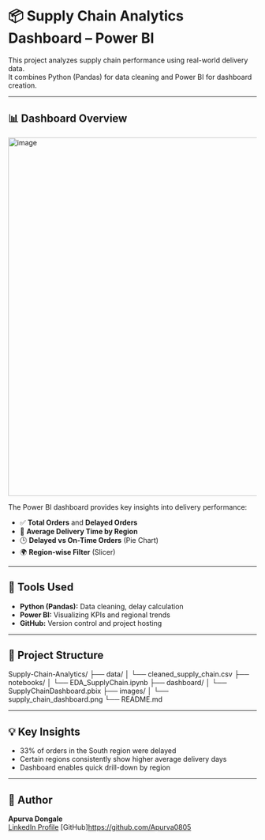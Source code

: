 # 📦 Supply Chain Analytics Dashboard – Power BI

This project analyzes supply chain performance using real-world delivery data.  
It combines Python (Pandas) for data cleaning and Power BI for dashboard creation.

---

## 📊 Dashboard Overview

<img width="1318" height="726" alt="image" src="https://github.com/user-attachments/assets/c41fcf06-2246-40ab-aba0-16ef2c6a34e2" />


The Power BI dashboard provides key insights into delivery performance:

- ✅ **Total Orders** and **Delayed Orders**
- 📍 **Average Delivery Time by Region**
- 🕒 **Delayed vs On-Time Orders** (Pie Chart)
- 🌍 **Region-wise Filter** (Slicer)

---

## 🔧 Tools Used

- **Python (Pandas):** Data cleaning, delay calculation  
- **Power BI:** Visualizing KPIs and regional trends  
- **GitHub:** Version control and project hosting  

---

## 📁 Project Structure
Supply-Chain-Analytics/
├── data/
│ └── cleaned_supply_chain.csv
├── notebooks/
│ └── EDA_SupplyChain.ipynb
├── dashboard/
│ └── SupplyChainDashboard.pbix
├── images/
│ └── supply_chain_dashboard.png
└── README.md


---

## 💡 Key Insights

- 33% of orders in the South region were delayed  
- Certain regions consistently show higher average delivery days  
- Dashboard enables quick drill-down by region

---

## 📌 Author

**Apurva Dongale**  
[LinkedIn Profile](https://www.linkedin.com/in/apurva-dongale-11a1302a3/?originalSubdomain=in)
[GitHub]https://github.com/Apurva0805

